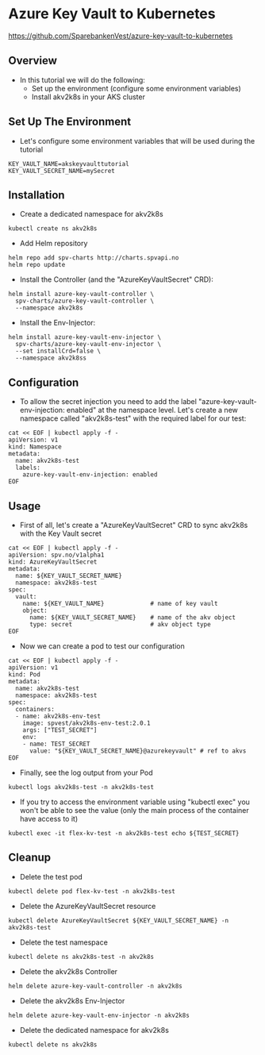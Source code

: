 # Azure Key Vault to Kubernetes
https://github.com/SparebankenVest/azure-key-vault-to-kubernetes

## Overview

 - In this tutorial we will do the following:
   - Set up the environment (configure some environment variables)
   - Install akv2k8s in your AKS cluster

## Set Up The Environment

 - Let's configure some environment variables that will be used during the tutorial

 ```
 KEY_VAULT_NAME=akskeyvaulttutorial
 KEY_VAULT_SECRET_NAME=mySecret
 ```

## Installation

 - Create a dedicated namespace for akv2k8s

 ```
 kubectl create ns akv2k8s
 ```

 - Add Helm repository

 ```
 helm repo add spv-charts http://charts.spvapi.no
 helm repo update
 ```

 - Install the Controller (and the "AzureKeyVaultSecret" CRD):

 ```
 helm install azure-key-vault-controller \
   spv-charts/azure-key-vault-controller \
   --namespace akv2k8s
 ```

 - Install the Env-Injector:

 ```
 helm install azure-key-vault-env-injector \
   spv-charts/azure-key-vault-env-injector \
   --set installCrd=false \
   --namespace akv2k8ss
 ```

## Configuration

 - To allow the secret injection you need to add the label "azure-key-vault-env-injection: enabled" at the namespace level. Let's create a new namespace called "akv2k8s-test" with the required label for our test:

 ```
 cat << EOF | kubectl apply -f -
 apiVersion: v1
 kind: Namespace
 metadata:
   name: akv2k8s-test
   labels:
     azure-key-vault-env-injection: enabled
 EOF
 ```

## Usage

 - First of all, let's create a "AzureKeyVaultSecret" CRD to sync akv2k8s with the Key Vault secret

 ```
 cat << EOF | kubectl apply -f -
 apiVersion: spv.no/v1alpha1
 kind: AzureKeyVaultSecret
 metadata:
   name: ${KEY_VAULT_SECRET_NAME}
   namespace: akv2k8s-test
 spec:
   vault:
     name: ${KEY_VAULT_NAME}             # name of key vault
     object:
       name: ${KEY_VAULT_SECRET_NAME}    # name of the akv object
       type: secret                      # akv object type
 EOF
 ```

 - Now we can create a pod to test our configuration

 ```
 cat << EOF | kubectl apply -f -
 apiVersion: v1
 kind: Pod
 metadata:
   name: akv2k8s-test
   namespace: akv2k8s-test
 spec:
   containers:
   - name: akv2k8s-env-test
     image: spvest/akv2k8s-env-test:2.0.1
     args: ["TEST_SECRET"]
     env:
     - name: TEST_SECRET
       value: "${KEY_VAULT_SECRET_NAME}@azurekeyvault" # ref to akvs
 EOF
 ```

 - Finally, see the log output from your Pod

 ```
 kubectl logs akv2k8s-test -n akv2k8s-test 
 ```

 - If you try to access the environment variable using "kubectl exec" you won't be able to see the value (only the main process of the container have access to it)

 ```
 kubectl exec -it flex-kv-test -n akv2k8s-test echo ${TEST_SECRET}
 ```

## Cleanup

 - Delete the test pod

 ```
 kubectl delete pod flex-kv-test -n akv2k8s-test 
 ```

 - Delete the AzureKeyVaultSecret resource

 ```
 kubectl delete AzureKeyVaultSecret ${KEY_VAULT_SECRET_NAME} -n akv2k8s-test 
 ```

 - Delete the test namespace

 ```
 kubectl delete ns akv2k8s-test -n akv2k8s
 ```

 - Delete the akv2k8s Controller

 ```
 helm delete azure-key-vault-controller -n akv2k8s
 ```

 - Delete the akv2k8s Env-Injector

 ```
 helm delete azure-key-vault-env-injector -n akv2k8s
 ```

 - Delete the dedicated namespace for akv2k8s

 ```
 kubectl delete ns akv2k8s
 ```